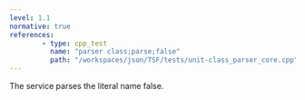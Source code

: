 ```yaml
---
level: 1.1
normative: true
references:
        - type: cpp_test
          name: "parser class;parse;false"
          path: "/workspaces/json/TSF/tests/unit-class_parser_core.cpp"
---
```


The service parses the literal name false.